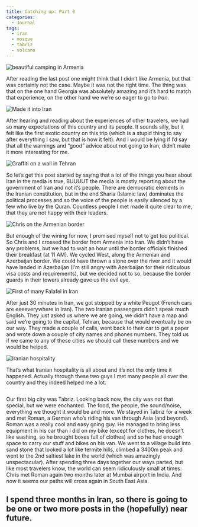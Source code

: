 ```yaml
---
title: Catching up: Part 3
categories:
  - Journal
tags:
  - iran
  - mosque
  - tabriz
  - volcano
---
```

<p class="center">
  <img src="http://mike-on-a-bike.com/wp-content/uploads/2013/04/armenia.jpg" alt="beautiful camping in Armenia" />
</p>

After reading the last post one might think that I didn&#8217;t like Armenia, but that was certainly not the case. Maybe it was not the right time. The thing was that on the one hand Georgia was absolutely amazing and it&#8217;s hard to match that experience, on the other hand we we&#8217;re so eager to go to *Iran*.

<p class="center">
  <img src="http://mike-on-a-bike.com/wp-content/uploads/2013/04/iran_victory.jpg" alt="Made it into Iran" />
</p>

After hearing and reading about the experiences of other travelers, we had so many expectations of this country and its people. It sounds silly, but it felt like the first exotic country on this trip (which is a stupid thing to say after everything I saw, but that is how it felt). And I would be lying if I&#8217;d say that all the warnings and &#8220;good&#8221; advice about not going to Iran, didn&#8217;t make it more interesting for me.

<p class="center">
  <img src="http://mike-on-a-bike.com/wp-content/uploads/2013/04/usa.jpg" alt="Graffiti on a wall in Tehran" />
</p>

So let&#8217;s get this post started by saying that a lot of the things you hear about Iran in the media is true, BUUUUT the media is mostly reporting about the government of Iran and not it&#8217;s people. There are democratic elements in the Iranian constitution, but in the end Sharia (Islamic law) dominates the political processes and so the voice of the people is easily silenced by a few who live by the Quran. Countless people I met made it quite clear to me, that they are not happy with their leaders.

<p class="center">
  <img src="http://mike-on-a-bike.com/wp-content/uploads/2013/04/chris_armenia_border.jpg" alt="Chris on the Armenian border" />
</p>

But enough of the wining for now, I promised myself not to get too political. So Chris and I crossed the border from Armenia into Iran. We didn&#8217;t have any problems, but we had to wait an hour until the border officials finished their breakfast (at 11 AM). We cycled West, along the Armenian and Azerbaijan border. We could have thrown a stone over the river and it would have landed in Azerbaijan (I&#8217;m still angry with Azerbaijan for their ridiculous visa costs and requirements), but we decided not to so, because the border guards in their towers already gave us the evil eye.

<p class="center">
  <img src="http://mike-on-a-bike.com/wp-content/uploads/2013/04/first_falafel.jpg" alt="First of many Falafel in Iran" />
</p>

After just 30 minutes in Iran, we got stopped by a white Peugot (French cars are eeeeverywhere in Iran). The two Iranian passengers didn&#8217;t speak much English. They just asked us where we are going, we didn&#8217;t have a map and said we&#8217;re going to the capital, Tehran, because that would eventually be on our way. They made a couple of calls, went back to their car to get a paper and wrote down a couple of city names and phones numbers. They told us if we came to any of these cities we should call these numbers and we would be helped.

<p class="center">
  <img src="http://mike-on-a-bike.com/wp-content/uploads/2013/04/iranian_hospitality.jpg" alt="Iranian hospitality" />
</p>

That&#8217;s what Iranian hospitality is all about and it&#8217;s not the only time it happened. Actually through these two guys I met many people all over the country and they indeed helped me a lot.

<p class="center">
  <img src="http://mike-on-a-bike.com/wp-content/uploads/2013/04/kandovan.jpg" alt="" />
</p>

Our first big city was Tabriz. Looking back now, the city was not that special, but we were enchanted. The food, the people, the sound/noise, everything we thought it would be and more. We stayed in Tabriz for a week and met Roman, a German who&#8217;s riding his van through Asia (and beyond). Roman was a really cool and easy going guy. He managed to bring less equipment in his car than I did on my bike (except for clothes, he doesn&#8217;t like washing, so he brought boxes full of clothes) and so he had enough space to carry our stuff and bikes on his van. We went to a village build into sand stone that looked a lot like termite hills, climbed a 3400m peak and went to the 2nd saltiest lake in the world (which was amazingly unspectacular). After spending three days together our ways parted, but like most travelers know, the world can seem ridiculously small at times: Chris met Roman again two months later at Mumbai airport in India. And now it seems our paths will cross again in South East Asia.

## I spend three months in Iran, so there is going to be one or two more posts in the (hopefully) near future.

<p class="center">
  <img src="http://mike-on-a-bike.com/wp-content/uploads/2013/04/camping_in_iran.jpg" alt="" />
</p>

<p class="center">
  <img src="http://mike-on-a-bike.com/wp-content/uploads/2013/04/hiking_with_roman_1.jpg" alt="" />
</p>

<p class="center">
  <img src="http://mike-on-a-bike.com/wp-content/uploads/2013/04/iranian_shepherd.jpg" alt="" />
</p>

<p class="center">
  <img src="http://mike-on-a-bike.com/wp-content/uploads/2013/04/tabriz_1.jpg" alt="" />
</p>

<p class="center">
  <img src="http://mike-on-a-bike.com/wp-content/uploads/2013/04/hiking_with_roman_2.jpg" alt="" />
</p>

<p class="center">
  <img src="http://mike-on-a-bike.com/wp-content/uploads/2013/04/hiking_with_chris.jpg" alt="" />
</p>

<p class="center">
  <img src="http://mike-on-a-bike.com/wp-content/uploads/2013/04/looking_stupid_while_hiking.jpg" alt="" />
</p>

<p class="center">
  <img src="http://mike-on-a-bike.com/wp-content/uploads/2013/04/van_setup.jpg" alt="" />
</p>